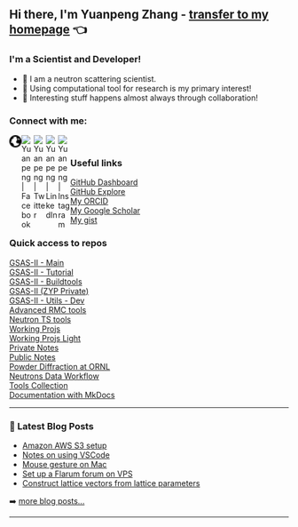 ## Hi there, I'm Yuanpeng Zhang - [transfer to my homepage][website] 👈

### I'm a Scientist and Developer!

- 🔭 I am a neutron scattering scientist.
- 🌱 Using computational tool for research is my primary interest!
- 👯 Interesting stuff happens almost always through collaboration!

### Connect with me:

[<img align="left" alt="iris2020.net" width="22px" src="https://raw.githubusercontent.com/iconic/open-iconic/master/svg/globe.svg" />][website]
[<img align="left" alt="Yuanpeng | Facebook" width="22px" src="https://cdn.jsdelivr.net/npm/simple-icons@v3/icons/facebook.svg" />][facebook]
[<img align="left" alt="Yuanpeng | Twitter" width="22px" src="https://cdn.jsdelivr.net/npm/simple-icons@v3/icons/twitter.svg" />][twitter]
[<img align="left" alt="Yuanpeng | LinkedIn" width="22px" src="https://cdn.jsdelivr.net/npm/simple-icons@v3/icons/linkedin.svg" />][linkedin]
[<img align="left" alt="Yuanpeng | Instagram" width="22px" src="https://cdn.jsdelivr.net/npm/simple-icons@v3/icons/instagram.svg" />][instagram]

<br />

### Useful links

[GitHub Dashboard](https://github.com)
<br />
[GitHub Explore](https://github.com/explore)
<br />
[My ORCID](https://orcid.org/0000-0003-4224-3361)
<br />
[My Google Scholar](https://scholar.google.com/citations?user=NgqIgO0AAAAJ&hl=en)
<br />
[My gist](https://gist.github.com/Kvieta1990)

### Quick access to repos

[GSAS-II - Main](https://github.com/AdvancedPhotonSource/GSAS-II)
<br />
[GSAS-II - Tutorial](https://github.com/AdvancedPhotonSource/GSAS-II-tutorials)
<br />
[GSAS-II - Buildtools](https://github.com/AdvancedPhotonSource/GSAS-II-buildtools)
<br />
[GSAS-II (ZYP Private)](https://github.com/Kvieta1990/gsasii_zyp)
<br />
[GSAS-II - Utils - Dev](https://github.com/Kvieta1990/gsasii_dev)
<br />
[Advanced RMC tools](https://github.com/Kvieta1990/rmc_adv_tools)
<br />
[Neutron TS tools](https://github.com/Kvieta1990/neutron_ts_tools)
<br />
[Working Projs](https://github.com/Kvieta1990/Working_Proj)
<br />
[Working Projs Light](https://github.com/Kvieta1990/Working_Proj_LT)
<br />
[Private Notes](https://github.com/Kvieta1990/Notes/issues)
<br />
[Public Notes](https://github.com/Kvieta1990/Notes_Public/issues)
<br />
[Powder Diffraction at ORNL](https://github.com/Kvieta1990/ornl-pd)
<br />
[Neutrons Data Workflow](https://github.com/neutrons/data_workflow)
<br />
[Tools Collection](https://github.com/Kvieta1990/tools_collection)
<br />
[Documentation with MkDocs](https://github.com/Kvieta1990/mkdocs)

---

### 📕 Latest Blog Posts

<!-- BLOG-POST-LIST:START -->
- [Amazon AWS S3 setup](https://iris2020.net/2024-03-16-aws_s3_notes/)
- [Notes on using VSCode](https://iris2020.net/2024-03-11-vscode_python_debugger/)
- [Mouse gesture on Mac](https://iris2020.net/2024-03-11-mac_mouse_gesture/)
- [Set up a Flarum forum on VPS](https://iris2020.net/2024-03-07-flarum_setup/)
- [Construct lattice vectors from lattice parameters](https://iris2020.net/2024-03-04-latt_params_to_latt_vecs/)
<!-- BLOG-POST-LIST:END -->

➡️ [more blog posts...](https://www.iris2020.net/)

---
<!--
<img align="left" alt="codeSTACKr's GitHub Stats" src="https://github-readme-stats.codestackr.vercel.app/api?username=Kvieta1990&show_icons=true&hide_border=true" />
-->

[website]: https://me.iris-home.net/
[twitter]: https://twitter.com/ZhangYuanpeng
[facebook]: https://www.facebook.com/yuanpeng1990/
[instagram]: https://www.instagram.com/yuanpeng1990/
[linkedin]: https://www.linkedin.com/in/yuanpeng-zhang-11bb503a/

<!--
**Kvieta1990/Kvieta1990** is a ✨ _special_ ✨ repository because its `README.md` (this file) appears on your GitHub profile.

Here are some ideas to get you started:

- 🔭 I’m currently working on ...
- 🌱 I’m currently learning ...
- 👯 I’m looking to collaborate on ...
- 🤔 I’m looking for help with ...
- 💬 Ask me about ...
- 📫 How to reach me: ...
- 😄 Pronouns: ...
- ⚡ Fun fact: ...
-->
